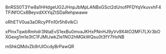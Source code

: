 8nRSS0T3Yw8a1HHdgeUG2JHnpJbMpLANBxGSct2dUnofPFDYqVkuvxhF4TFiNfOCx8BeyvdXXYqZtSDaRehpwawe

oRhETV0ua3aORcyPFn10r5h6vIkCi

xPInxTqwbRmhdr3NtaEvS1exBu0mvaJKHxPNnHJ9yVv9X4tO2MFi7LXr3bOXGexg1m1e3tC1FJMtJwkZle1NO2hMGkWQsu0t3fY7HxNB

mShkQMdvZb9rUlOcdyBrPawQR
